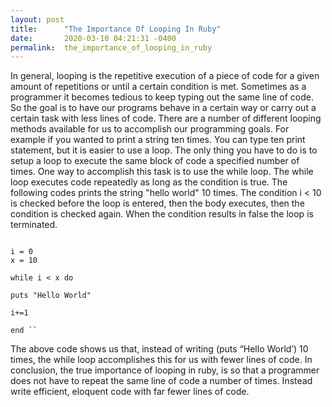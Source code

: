 ```yaml
---
layout: post
title:      "The Importance Of Looping In Ruby"
date:       2020-03-10 04:21:31 -0400
permalink:  the_importance_of_looping_in_ruby
---
```



In general, looping is the repetitive execution of a piece of code for a given amount of repetitions or until a certain condition is met. Sometimes as a programmer it becomes tedious to keep typing out the same line of code. So the goal is to have our programs behave in a certain way or carry out a certain task with less lines of code. There are a number of different looping methods available for us to accomplish our programming goals. For example if you wanted to print a string ten times. You can type ten print statement, but it is easier to use a loop. The only thing you have to do is to setup a loop to execute the same block of code a specified number of times. One way to accomplish this task is to use the while loop. The while loop executes code repeatedly as long as the condition is true. The following codes prints the string "hello world" 10 times. The condition i < 10 is checked before the loop is entered, then the body executes, then the condition is checked again. When the condition results in false the loop is terminated.
```

i = 0
x = 10

while i < x do

puts "Hello World"

i+=1

end ``
```
The above code shows us that, instead of writing (puts “Hello World’) 10 times, the while loop accomplishes this for us with fewer lines of code. In conclusion, the true importance of looping in ruby, is so that a programmer does not have to repeat  the same line of code a number of times. Instead write efficient, eloquent code with far fewer lines of code.





